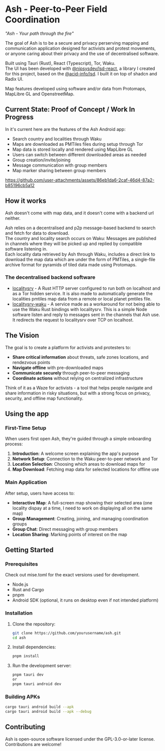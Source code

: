 # Ash - Peer-to-Peer Field Coordination
*"Ash - Your path through the fire"*

The goal of Ash is to be a secure and privacy perserving mapping and communication application designed for activists and protest movements, or anyone caring about their privacy and the use of decentralised software.

Built using Tauri (Rust), React (Typescript), Tor, Waku.\
The UI has been developed with [@nipsysdev/lsd-react](https://github.com/nipsysdev/lsd-react), a library I created for this project, based on the [@acid-info/lsd](https://github.com/acid-info/lsd). I built it on top of shadcn and Radix UI.

Map features developed using software and/or data from Protomaps, MapLibre GL and OpenstreetMap.

## Current State: Proof of Concept / Work In Progress
In it's current here are the features of the Ash Android app:
- Search country and localities through Waku
- Maps are downloaded as PMTiles files during setup through Tor
- Map data is stored locally and rendered using MapLibre GL
- Users can switch between different downloaded areas as needed
- Group creation/invite/joining
- Message communication with group members
- Map marker sharing between group members

https://github.com/user-attachments/assets/86eb1da6-2caf-46d4-87a2-b85196cb5a12

## How it works
Ash doesn't come with map data, and it doesn't come with a backend url neither.

Ash relies on a decentralised and p2p message-based backend to search and fetch for data to download.\
The country and locality search occurs on Waku: Messages are published in channels where they will be picked up and replied by compatible software listening in.\
Each locality data retrieved by Ash through Waku, includes a direct link to download the map data which are under the form of PMTiles, a single-file archive format for pyramids of tiled data made using Protomaps.

### The decentralised backend software
- [localitysrv](https://github.com/nipsysdev/localitysrv) - A Rust HTTP server configured to run both on localhost and as a Tor hidden service. It is also made to automatically generate the localities pmtiles map data from a remote or local planet pmtiles file.
- [localitysrv-waku](https://github.com/nipsysdev/localitysrv-waku) - A service made as a workaround for not being able to use the Waku Rust bindings with localitysrv. This is a simple Node software listen and reply to messages sent in the channels that Ash use. It redirects the request to localitysrv over TCP on localhost.

## The Vision

The goal is to create a platform for activists and protesters to:

- **Share critical information** about threats, safe zones locations, and rendezvous points
- **Navigate offline** with pre-downloaded maps
- **Communicate securely** through peer-to-peer messaging
- **Coordinate actions** without relying on centralized infrastructure

Think of it as a Waze for activists - a tool that helps people navigate and share information in risky situations, but with a strong focus on privacy, security, and offline map functionality.

## Using the app

### First-Time Setup

When users first open Ash, they're guided through a simple onboarding process:

1. **Introduction**: A welcome screen explaining the app's purpose
2. **Network Setup**: Connection to the Waku peer-to-peer network and Tor
3. **Location Selection**: Choosing which areas to download maps for
4. **Map Download**: Fetching map data for selected locations for offline use

### Main Application

After setup, users have access to:

* **Interactive Map**: A full-screen map showing their selected area (one locality dispay at a time, I need to work on displaying all on the same map)
* **Group Management**: Creating, joining, and managing coordination groups
* **Group Chat**: Direct messaging with group members
* **Location Sharing**: Marking points of interest on the map

## Getting Started

### Prerequisites

Check out mise.toml for the exact versions used for development.

- Node.js
- Rust and Cargo
- pnpm
- Android SDK (optional, it runs on desktop even if not intended platform)

### Installation

1. Clone the repository:
   ```bash
   git clone https://github.com/yourusername/ash.git
   cd ash
   ```

2. Install dependencies:
   ```bash
   pnpm install
   ```

3. Run the development server:
   ```bash
   pnpm tauri dev
   or
   pnpm tauri android dev
   ```

### Building APKs

```bash
cargo tauri android build --apk
cargo tauri android build --apk --debug
```

## Contributing

Ash is open-source software licensed under the GPL-3.0-or-later license. Contributions are welcome!
